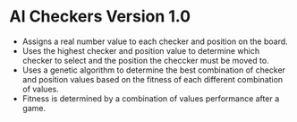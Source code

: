 # AI Checkers Version 1.0
- Assigns a real number value to each checker and position on the board.
- Uses the highest checker and position value to determine which checker to select and the position the checcker must be moved to.
- Uses a genetic algorithm to determine the best combination of checker and position values based on the fitness of each different combination of values.
- Fitness is determined by a combination of values performance after a game.
